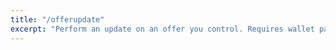 ```yaml
---
title: "/offerupdate"
excerpt: "Perform an update on an offer you control. Requires wallet passphrase to be set with walletpassphrase call."
---
```

